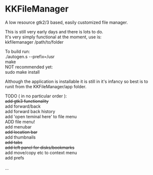 # KKFileManager
A low resource gtk2/3 based, easily customized file manager.

This is still very early days and there is lots to do.<br>
It's very simply functional at the moment, use is:<br>
kkfilemanager /path/to/folder<br>

To build run:<br>
./autogen.s --prefix=/usr<br>
make<br>
NOT recommended yet:<br>
sudo make install<br>

Although the application is installable it is still in it's infancy so best is to runit from the KKFileManager/app folder.<br>


TODO ( in no particular order ):<br>
<del>add gtk3 functionality</del><br>
add forward/back<br>
add forward back history<br>
add 'open teminal here' to file menu<br>
ADD file menu!<br>
add menubar<br>
<del>add location bar</del><br>
add thumbnails<br>
<del>add tabs</del><br>
<del>add left panel for disks/bookmarks</del><br>
add move/copy etc to context menu<br>
add prefs<br>
<br>
...

